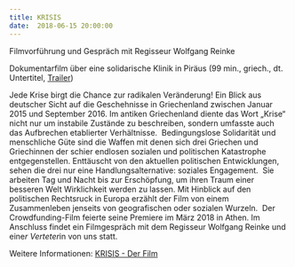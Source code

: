 ```yaml
---
title: KRISIS
date:  2018-06-15 20:00:00
---
```


Filmvorführung und Gespräch mit Regisseur Wolfgang Reinke



Dokumentarfilm über eine solidarische Klinik in Piräus (99 min., griech., dt. Untertitel, <a href="https://vimeo.com/2528-86-401">Trailer</a>)


Jede Krise birgt die Chance zur radikalen Veränderung! Ein Blick aus deutscher Sicht auf die Geschehnisse in Griechenland
zwischen Januar 2015 und September 2016. Im antiken Griechenland diente das Wort „Krise“ nicht nur um instabile Zustände zu
beschreiben, sondern umfasste auch das Aufbrechen etablierter Verhältnisse.  Bedingungslose Solidarität und menschliche Güte
sind die Waffen mit denen sich drei Griechen und Griechinnen der schier endlosen sozialen und politischen Katastrophe entgegenstellen.
Enttäuscht von den aktuellen politischen Entwicklungen, sehen die drei nur eine Handlungsalternative: soziales Engagement. 
Sie arbeiten Tag und Nacht bis zur Erschöpfung, um ihren Traum einer besseren Welt Wirklichkeit werden zu lassen. Mit Hinblick
auf den politischen Rechtsruck in Europa erzählt der Film von einem Zusammenleben jenseits von geografischen oder sozialen
Wurzeln.  Der Crowdfunding-Film feierte seine Premiere im März 2018 in Athen.
Im Anschluss findet ein Filmgespräch mit dem Regisseur Wolfgang Reinke und eine*r  Verteter*in von uns statt.


Weitere Informationen: <a href="http://krisis-film.info/de/">KRISIS - Der Film</a>

